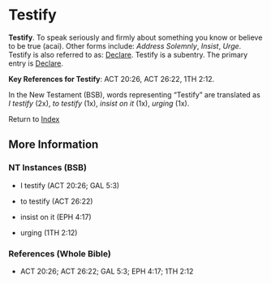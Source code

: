 # Testify
**Testify**. 
To speak seriously and firmly about something you know or believe to be true (acai). 
Other forms include: 
*Address Solemnly*, *Insist*, *Urge*. 
Testify is also referred to as: 
[Declare](Declare.md). 
Testify is a subentry. The primary entry is 
[Declare](Declare.md). 


**Key References for Testify**: 
ACT 20:26, ACT 26:22, 1TH 2:12. 




In the New Testament (BSB), words representing “Testify” are translated as 
*I testify* (2x), *to testify* (1x), *insist on it* (1x), *urging* (1x). 


Return to [Index](00-Index.md)

## More Information

### NT Instances (BSB)

* I testify (ACT 20:26; GAL 5:3)

* to testify (ACT 26:22)

* insist on it (EPH 4:17)

* urging (1TH 2:12)



### References (Whole Bible)

* ACT 20:26; ACT 26:22; GAL 5:3; EPH 4:17; 1TH 2:12



